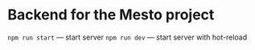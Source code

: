 # Backend for the Mesto project 

`npm run start` — start server 
`npm run dev` — start server with hot-reload
